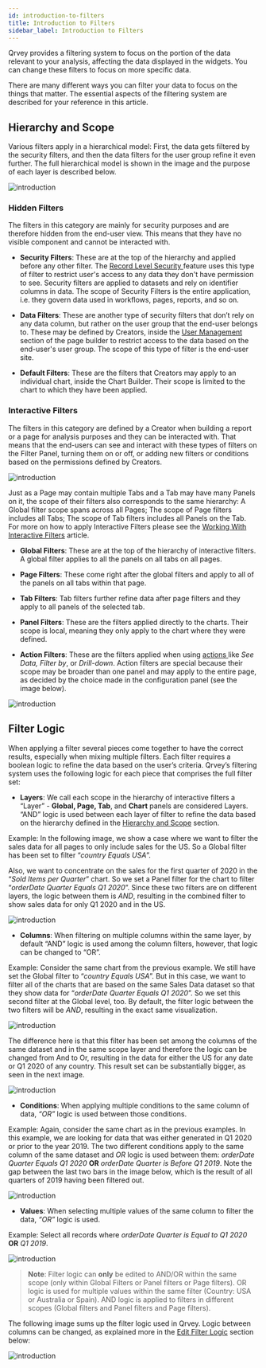 ```yaml
---
id: introduction-to-filters
title: Introduction to Filters
sidebar_label: Introduction to Filters
---
```


<div style={{textAlign: "justify"}}>

Qrvey provides a filtering system to focus on the portion of the data relevant to your analysis, affecting the data displayed in the widgets. You can change these filters to focus on more specific data.

There are many different ways you can filter your data to focus on the things that matter. The essential aspects of the filtering system are described for your reference in this article.

## Hierarchy and Scope
Various filters apply in a hierarchical model: First, the data gets filtered by the security filters, and then the data filters for the user group refine it even further. The full hierarchical model is shown in the image and the purpose of each layer is described below.

![introduction](https://s3.amazonaws.com/cdn.qrvey.com/documentation_assets/ui-docs/filters/introduction/1intro.png#thumbnail-60)


### Hidden Filters
The filters in this category are mainly for security purposes and are therefore hidden from the end-user view. This means that they have no visible component and cannot be interacted with.

* **Security Filters**: These are at the top of the hierarchy and applied before any other filter. The <a href="/docs/admin/record-level-security/" target="_blank"> Record Level Security </a> feature uses this type of filter to restrict user's access to any data they don't have permission to see. Security filters are applied to datasets and rely on identifier columns in data. 
The scope of Security Filters is the entire application, i.e. they govern data used in workflows, pages, reports, and so on.

* **Data Filters**: These are another type of security filters that don’t rely on any data column, but rather on the user group that the end-user belongs to. These may be defined by Creators, inside the <a href="/docs/ui-docs/builders/user-management/" target="_blank">User Management </a> section of the page builder to restrict access to the data based on the end-user's user group. 
The scope of this type of filter is the end-user site.

* **Default Filters**: These are the filters that Creators may apply to an individual chart, inside the Chart Builder. Their scope is limited to the chart to which they have been applied.

### Interactive Filters
The filters in this category are defined by a Creator when building a report or a page for analysis purposes and they can be interacted with. That means that the end-users can see and interact with these types of filters on the Filter Panel, turning them on or off, or adding new filters or conditions based on the permissions defined by Creators.

![introduction](https://s3.amazonaws.com/cdn.qrvey.com/documentation_assets/ui-docs/filters/introduction/interactive.png#thumbnail-40)


Just as a Page may contain multiple Tabs and a Tab may have many Panels on it, the scope of their filters also corresponds to the same hierarchy: A Global filter scope spans across all Pages; The scope of Page filters includes all Tabs; The scope of Tab filters includes all Panels on the Tab. For more on how to apply Interactive Filters please see the <a href="/docs/ui-docs/filtering-data/working-with-filters">Working With Interactive Filters</a> article.

* **Global Filters**: These are at the top of the hierarchy of interactive filters. A global filter applies to all the panels on all tabs on all pages.

* **Page Filters**: These come right after the global filters and apply to all of the panels on all tabs within that page.

* **Tab Filters**: Tab filters further refine data after page filters and they apply to all panels of the selected tab. 

* **Panel Filters**: These are the filters applied directly to the charts. Their scope is local, meaning they only apply to the chart where they were defined.

* **Action Filters**: These are the filters applied when using <a href="/docs/ui-docs/builders/pages_actions/" target="_blank"> actions </a> like *See Data, Filter by*, or *Drill-down*.
Action filters are special because their scope may be broader than one panel and may apply to the entire page, as decided by the choice made in the configuration panel (see the image below).

![introduction](https://s3.amazonaws.com/cdn.qrvey.com/documentation_assets/ui-docs/filters/introduction/2_intro.png#thumbnail-40)

## Filter Logic
When applying a filter several pieces come together to have the correct results, especially when mixing multiple filters. Each filter requires a boolean logic to refine the data based on the user’s criteria. Qrvey’s filtering system uses the following logic for each piece that comprises the full filter set:

* **Layers**: We call each scope in the hierarchy of interactive filters a “Layer” - **Global, Page, Tab**, and **Chart** panels are considered Layers.
“AND” logic is used between each layer of filter to refine the data based on the hierarchy defined in the <a href="#hierarchy-and-scope">Hierarchy and Scope</a> section. 

Example: In the following image, we show a case where we want to filter the sales data for all pages to only include sales for the US. So a Global filter has been set to filter “*country Equals USA*”.

Also, we want to concentrate on the sales for the first quarter of 2020 in the “*Sold Items per Quarter*” chart. So we set a Panel filter for the chart to filter “*orderDate Quarter Equals Q1 2020*”. 
Since these two filters are on different layers, the logic between them is *AND*, resulting in the combined filter to show sales data for only Q1 2020 and in the US.


![introduction](https://s3.amazonaws.com/cdn.qrvey.com/documentation_assets/ui-docs/filters/introduction/3intro.png#thumbnail)


* **Columns**: When filtering on multiple columns within the same layer, by default “AND” logic is used among the column filters, however, that logic can be changed to “OR”.

Example: Consider the same chart from the previous example. We still have set the Global filter to “*country Equals USA*”. But in this case, we want to filter all of the charts that are based on the same Sales Data dataset so that they show data for “*orderDate Quarter Equals Q1 2020*”. So we set this second filter at the Global level, too. By default, the filter logic between the two filters will be *AND*, resulting in the exact same visualization.


![introduction](https://s3.amazonaws.com/cdn.qrvey.com/documentation_assets/ui-docs/filters/introduction/4intro.png#thumbnail)


 The difference here is that this filter has been set among the columns of the same dataset and in the same scope layer and therefore the logic can be changed from And to Or, resulting in the data for either the US for any date or Q1 2020 of any country. This result set can be substantially bigger, as seen in the next image.

![introduction](https://s3.amazonaws.com/cdn.qrvey.com/documentation_assets/ui-docs/filters/introduction/5intro.png#thumbnail) 

* **Conditions**: When applying multiple conditions to the same column of data, *“OR”* logic is used between those conditions.

Example: Again, consider the same chart as in the previous examples. In this example, we are looking for data that was either generated in Q1 2020 or prior to the year 2019. The two different  conditions apply to the same column of the same dataset and *OR* logic is used between them:
*orderDate Quarter Equals Q1 2020* **OR** *orderDate Quarter is Before Q1 2019*.
Note the gap between the last two bars in the image below, which is the result of all quarters of 2019 having been filtered out.

![introduction](https://s3.amazonaws.com/cdn.qrvey.com/documentation_assets/ui-docs/filters/introduction/6intro.png#thumbnail) 



* **Values**: When selecting multiple values of the same column to filter the data, *“OR”* logic is used.  

Example: Select all records where *orderDate Quarter is Equal to Q1 2020* **OR** *Q1 2019*.

![introduction](https://s3.amazonaws.com/cdn.qrvey.com/documentation_assets/ui-docs/filters/introduction/7intro.png#thumbnail)  


>**Note**: Filter logic can **only** be edited to AND/OR within the same scope (only within Global Filters or Panel filters or Page filters). OR logic is used for multiple values within the same filter (Country: USA or Australia or Spain). AND logic is applied to filters in different scopes (Global filters and Panel filters and Page filters). 
  

The following image sums up the filter logic used in Qrvey. Logic between columns can be changed, as explained more in the <a href="#edit-filter-logic">Edit Filter Logic</a> section below:

![introduction](https://s3.amazonaws.com/cdn.qrvey.com/documentation_assets/ui-docs/filters/introduction/8intro.png#thumbnail-60) 





</div>
